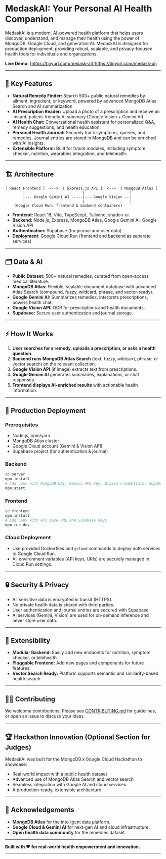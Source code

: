 # MedaskAI: Your Personal AI Health Companion

MedaskAI is a modern, AI-powered health platform that helps users discover, understand, and manage their health using the power of MongoDB, Google Cloud, and generative AI. MedaskAI is designed for production deployment, providing robust, scalable, and privacy-focused health tools for individuals and organizations.

**Live Demo:** [https://tinyurl.com/medask-ai](https://tinyurl.com/medask-ai)

---

## 🌟 Key Features

- **Natural Remedy Finder:** Search 500+ public natural remedies by ailment, ingredient, or keyword, powered by advanced MongoDB Atlas Search and AI summarization.
- **AI Prescription Reader:** Upload a photo of a prescription and receive an instant, patient-friendly AI summary (Google Vision + Gemini AI).
- **AI Health Chat:** Conversational health assistant for personalized Q&A, remedy suggestions, and health education.
- **Personal Health Journal:** Securely track symptoms, queries, and remedies. Journal entries are stored in MongoDB and can be enriched with AI insights.
- **Extensible Platform:** Built for future modules, including symptom checker, nutrition, wearables integration, and telehealth.

---

## 🏗️ Architecture

```
[ React Frontend ]  <-->  [ Express.js API ]  <-->  [ MongoDB Atlas ]
        |                          |                    |
        |--- Google Gemini AI -----|--- Google Vision --|
        |                          |                    |
    (Google Cloud Run: frontend & backend containers)
```

- **Frontend:** React 18, Vite, TypeScript, Tailwind, shadcn-ui
- **Backend:** Node.js, Express, MongoDB Atlas, Google Gemini AI, Google Vision API
- **Authentication:** Supabase (for journal and user data)
- **Deployment:** Google Cloud Run (frontend and backend as separate services)

---

## 🗂️ Data & AI

- **Public Dataset:** 500+ natural remedies, curated from open-access medical literature.
- **MongoDB Atlas:** Flexible, scalable document database with advanced Atlas Search (compound, fuzzy, wildcard, phrase, and vector-ready).
- **Google Gemini AI:** Summarizes remedies, interprets prescriptions, powers health chat.
- **Google Vision API:** OCR for prescriptions and health documents.
- **Supabase:** Secure user authentication and journal storage.

---

## ⚡️ How It Works

1. **User searches for a remedy, uploads a prescription, or asks a health question.**
2. **Backend runs MongoDB Atlas Search** (text, fuzzy, wildcard, phrase, or vector search) on the relevant collection.
3. **Google Vision API** (if image) extracts text from prescriptions.
4. **Google Gemini AI** generates summaries, explanations, or chat responses.
5. **Frontend displays AI-enriched results** with actionable health information.

---

## 🚀 Production Deployment

### Prerequisites
- Node.js, npm/yarn
- MongoDB Atlas cluster
- Google Cloud account (Gemini & Vision API)
- Supabase project (for authentication & journal)

### Backend
```bash
cd server
npm install
# Add .env with MongoDB URI, Gemini API Key, Vision credentials, Supabase keys
npm start
```

### Frontend
```bash
cd frontend
npm install
# Add .env with API base URL and Supabase keys
npm run dev
```

### Cloud Deployment
- Use provided Dockerfiles and `gcloud` commands to deploy both services to Google Cloud Run.
- All environment variables (API keys, URIs) are securely managed in Cloud Run settings.

---

## 🔒 Security & Privacy

- All sensitive data is encrypted in transit (HTTPS).
- No private health data is shared with third parties.
- User authentication and journal entries are secured with Supabase.
- AI services (Gemini, Vision) are used for on-demand inference and never store user data.

---

## 🧩 Extensibility

- **Modular Backend:** Easily add new endpoints for nutrition, symptom checker, or telehealth.
- **Pluggable Frontend:** Add new pages and components for future features.
- **Vector Search Ready:** Platform supports semantic and similarity-based health search.

---

## 🧑‍💻 Contributing

We welcome contributions! Please see [CONTRIBUTING.md](CONTRIBUTING.md) for guidelines, or open an issue to discuss your ideas.

---

## 🏆 Hackathon Innovation (Optional Section for Judges)

MedaskAI was built for the MongoDB x Google Cloud Hackathon to showcase:
- Real-world impact with a public health dataset
- Advanced use of MongoDB Atlas Search and vector search
- Seamless integration with Google AI and cloud services
- A production-ready, extensible architecture

---

## 🙏 Acknowledgements

- **MongoDB Atlas** for the intelligent data platform.
- **Google Cloud & Gemini AI** for next-gen AI and cloud infrastructure.
- **Open health data community** for the remedies dataset.

---

**Built with ❤️ for real-world health empowerment and innovation.**

---

